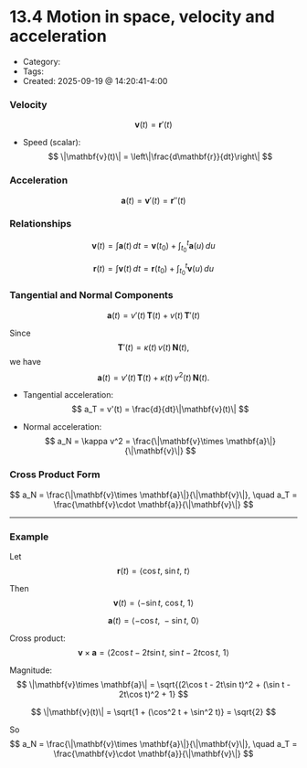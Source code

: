 13.4 Motion in space, velocity and acceleration 
=====
- Category: 
- Tags: 
- Created: 2025-09-19 @ 14:20:41-4:00

### Velocity
$$
\mathbf{v}(t) = \mathbf{r}'(t)
$$

- Speed (scalar):
$$
\|\mathbf{v}(t)\| = \left\|\frac{d\mathbf{r}}{dt}\right\|
$$

### Acceleration
$$
\mathbf{a}(t) = \mathbf{v}'(t) = \mathbf{r}''(t)
$$

### Relationships
$$
\mathbf{v}(t) = \int \mathbf{a}(t)\, dt = \mathbf{v}(t_0) + \int_{t_0}^t \mathbf{a}(u)\,du
$$

$$
\mathbf{r}(t) = \int \mathbf{v}(t)\, dt = \mathbf{r}(t_0) + \int_{t_0}^t \mathbf{v}(u)\,du
$$

### Tangential and Normal Components
$$
\mathbf{a}(t) = v'(t)\,\mathbf{T}(t) + v(t)\, \mathbf{T}'(t)
$$

Since
$$
\mathbf{T}'(t) = \kappa(t)\, v(t)\, \mathbf{N}(t),
$$
we have
$$
\mathbf{a}(t) = v'(t)\,\mathbf{T}(t) + \kappa(t)\, v^2(t)\, \mathbf{N}(t).
$$

- Tangential acceleration:
$$
a_T = v'(t) = \frac{d}{dt}\|\mathbf{v}(t)\|
$$

- Normal acceleration:
$$
a_N = \kappa v^2 = \frac{\|\mathbf{v}\times \mathbf{a}\|}{\|\mathbf{v}\|}
$$

### Cross Product Form
$$
a_N = \frac{\|\mathbf{v}\times \mathbf{a}\|}{\|\mathbf{v}\|}, \quad 
a_T = \frac{\mathbf{v}\cdot \mathbf{a}}{\|\mathbf{v}\|}
$$

---

### Example
Let
$$
\mathbf{r}(t) = \langle \cos t,\ \sin t,\ t \rangle
$$

Then
$$
\mathbf{v}(t) = \langle -\sin t,\ \cos t,\ 1 \rangle
$$

$$
\mathbf{a}(t) = \langle -\cos t,\ -\sin t,\ 0 \rangle
$$

Cross product:
$$
\mathbf{v}\times \mathbf{a} = \langle 2\cos t - 2t\sin t,\ \sin t - 2t\cos t,\ 1 \rangle
$$

Magnitude:
$$
\|\mathbf{v}\times \mathbf{a}\| = \sqrt{(2\cos t - 2t\sin t)^2 + (\sin t - 2t\cos t)^2 + 1}
$$

$$
\|\mathbf{v}(t)\| = \sqrt{1 + (\cos^2 t + \sin^2 t)} = \sqrt{2}
$$

So
$$
a_N = \frac{\|\mathbf{v}\times \mathbf{a}\|}{\|\mathbf{v}\|}, 
\quad a_T = \frac{\mathbf{v}\cdot \mathbf{a}}{\|\mathbf{v}\|}
$$

